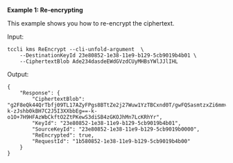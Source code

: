 **Example 1: Re-encrypting**

This example shows you how to re-encrypt the ciphertext.

Input: 

```
tccli kms ReEncrypt --cli-unfold-argument  \
    --DestinationKeyId 23e80852-1e38-11e9-b129-5cb9019b4b01 \
    --CiphertextBlob Ade234dasdeEWdGVzdCUyMHBsYWlJJlIHL
```

Output: 
```
{
    "Response": {
        "CiphertextBlob": "g2F8eQk44QrTbfj09TL17AZyFPgs8BTtZe2j27Wuw1YzTBCxnd0T/gwFQSasmtzxZi6mmvD7DCjCE+LxJmdhXQ==-k-zJshb0kBH7C2J5I3XXbbEg==-k-o1O+7H9HFAzWbCkftO2ZtPKewS3diSB4zGKOJhMn7LcKRhYr",
        "KeyId": "23e80852-1e38-11e9-b129-5cb9019b4b01",
        "SourceKeyId": "23e80852-1e38-11e9-b129-5cb9019b0000",
        "ReEncrypted": true,
        "RequestId": "1b580852-1e38-11e9-b129-5cb9019b4b00"
    }
}
```

